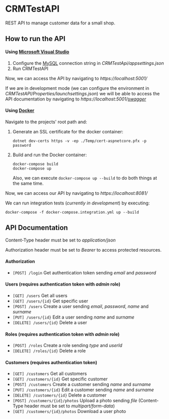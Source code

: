 # CRMTestAPI

REST API to manage customer data for a small shop.

## How to run the API

#### Using [Microsoft Visual Studio](https://visualstudio.microsoft.com/es/)
1. Configure the [MySQL](https://www.mysql.com/) connection string in *CRMTestApi/appsettings.json*
2. Run CRMTestAPI

Now, we can access the API by navigating to *https://localhost:5001/*

If we are in development mode (we can configure the environment in *CRMTestAPI/Properties/launchsettings.json*) we will be able to access the API documentation by navigating to *https://localhost:5001/[swagger](https://swagger.io/tools/swagger-ui/)*

#### Using [Docker](https://www.docker.com/)

Navigate to the projects' root path and:

1. Generate an SSL certificate for the docker container:
    ```
    dotnet dev-certs https -v -ep ./Temp/cert-aspnetcore.pfx -p password
    ```

2. Build and run the Docker container:
    ```
    docker-compose build 
    docker-compose up
    ```
    Also, we can execute ```docker-compose up --build``` to do both things at the same time.

Now, we can access our API by navigating to *https://localhost:8081/*

We can run integration tests (*currently in development*) by executing:
```
docker-compose -f docker-compose.integration.yml up --build
```
## API Documentation

Content-Type header must be set to *application/json*

Authorization header must be set to *Bearer <token>* to access protected resources.

#### Authorization

* ```[POST] /login``` Get authentication token sending *email* and *password*

#### Users (requires authentication token with *admin* role)
* ```[GET] /users``` Get all users
* ```[GET] /users/{id}``` Get specific user
* ```[POST] /users``` Create a user sending *email*, *password*, *name* and *surname*
* ```[PUT] /users/{id}``` Edit a user sending *name* and *surname*
* ```[DELETE] /users/{id}``` Delete a user
	
#### Roles (requires authentication token with *admin* role)
  * ```[POST] /roles``` Create a role sending *type* and *userId*
  * ```[DELETE] /roles/{id}``` Delete a role

#### Customers (requires authentication token)
* ```[GET] /customers``` Get all customers
* ```[GET] /customers/{id}``` Get specific customer
* ```[POST] /customers``` Create a customer sending *name* and *surname*
* ```[PUT] /customers/{id}``` Edit a customer sending *name* and *surname*
* ```[DELETE] /customers/{id}``` Delete a customer
* ```[POST] /customers/{id}/photos``` Upload a photo sending *file* (Content-Type header must be set to *multipart/form-data*)
* ```[GET] /customers/{id}/photos``` Download a user photo